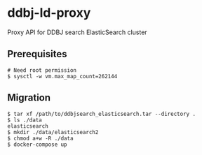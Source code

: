 # ddbj-ld-proxy
Proxy API for DDBJ search ElasticSearch cluster

## Prerequisites

```
# Need root permission
$ sysctl -w vm.max_map_count=262144
```

## Migration

```
$ tar xf /path/to/ddbjsearch_elasticsearch.tar --directory .
$ ls ./data
elasticsearch
$ mkdir ./data/elasticsearch2
$ chmod a+w -R ./data
$ docker-compose up
```